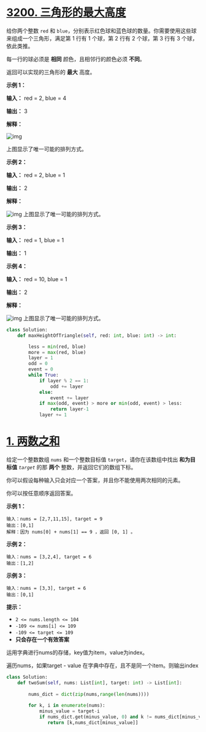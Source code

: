 # [3200. 三角形的最大高度](https://leetcode.cn/problems/maximum-height-of-a-triangle/)

给你两个整数 `red` 和 `blue`，分别表示红色球和蓝色球的数量。你需要使用这些球来组成一个三角形，满足第 1 行有 1 个球，第 2 行有 2 个球，第 3 行有 3 个球，依此类推。

每一行的球必须是 **相同** 颜色，且相邻行的颜色必须 **不同**。

返回可以实现的三角形的 **最大** 高度。

 

**示例 1：**

**输入：** red = 2, blue = 4

**输出：** 3

**解释：**

![img](https://assets.leetcode.com/uploads/2024/06/16/brb.png)

上图显示了唯一可能的排列方式。

**示例 2：**

**输入：** red = 2, blue = 1

**输出：** 2

**解释：**

![img](https://assets.leetcode.com/uploads/2024/06/16/br.png)
上图显示了唯一可能的排列方式。

**示例 3：**

**输入：** red = 1, blue = 1

**输出：** 1

**示例 4：**

**输入：** red = 10, blue = 1

**输出：** 2

**解释：**

![img](https://assets.leetcode.com/uploads/2024/06/16/br.png)
上图显示了唯一可能的排列方式。

```python
class Solution:
    def maxHeightOfTriangle(self, red: int, blue: int) -> int:

        less = min(red, blue)
        more = max(red, blue)
        layer = 1
        odd = 0
        event = 0
        while True:
            if layer % 2 == 1:
                odd += layer
            else:
                event += layer
            if max(odd, event) > more or min(odd, event) > less:
                return layer-1
            layer += 1
```

# [1. 两数之和](https://leetcode.cn/problems/two-sum/)

给定一个整数数组 `nums` 和一个整数目标值 `target`，请你在该数组中找出 **和为目标值** *`target`* 的那 **两个** 整数，并返回它们的数组下标。

你可以假设每种输入只会对应一个答案，并且你不能使用两次相同的元素。

你可以按任意顺序返回答案。

 

**示例 1：**

```
输入：nums = [2,7,11,15], target = 9
输出：[0,1]
解释：因为 nums[0] + nums[1] == 9 ，返回 [0, 1] 。
```

**示例 2：**

```
输入：nums = [3,2,4], target = 6
输出：[1,2]
```

**示例 3：**

```
输入：nums = [3,3], target = 6
输出：[0,1]
```

 

**提示：**

- `2 <= nums.length <= 104`
- `-109 <= nums[i] <= 109`
- `-109 <= target <= 109`
- **只会存在一个有效答案**



运用字典进行nums的存储，key值为item，value为index。

遍历nums，如果target - value 在字典中存在，且不是同一个item。则输出index

 ```python
 class Solution:
     def twoSum(self, nums: List[int], target: int) -> List[int]:
         
         nums_dict = dict(zip(nums,range(len(nums))))
         
         for k, i in enumerate(nums):
             minus_value = target-i
             if nums_dict.get(minus_value, 0) and k != nums_dict[minus_value]:
                return [k,nums_dict[minus_value]] 
 ```

